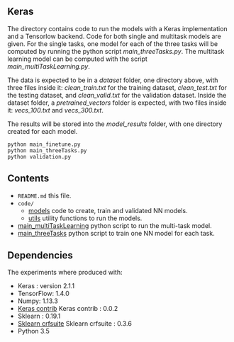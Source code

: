 ## Keras

The directory contains code to run the models with a Keras implementation and a Tensorlow backend. Code for both single and multitask models are given. For the single tasks, one model for each of the three tasks will be computed by running the python script *main_threeTasks.py*. The multitask learning model can be computed with the script *main_multiTaskLearning.py*.

The data is expected to be in a *dataset* folder, one directory above, with three files inside it: *clean_train.txt* for the training dataset, *clean_test.txt* for the testing dataset, and *clean_valid.txt* for the validation dataset. Inside the dataset folder, a *pretrained_vectors* folder is expected, with two files inside it: *vecs_100.txt* and *vecs_300.txt*.

The results will be stored into the *model_results* folder, with one directory created for each model.

    python main_finetune.py
    python main_threeTasks.py
    python validation.py

## Contents
* `README.md` this file.
* `code/`
    * [models](code/models.py) code to create, train and validated NN models.
    * [utils](code/utils.py) utility functions to run the models.
* [main_multiTaskLearning](main_multiTaskLearning.py) python script to run the multi-task model.
* [main_threeTasks](main_threeTasks.py) python script to train one NN model for each task.

## Dependencies
The experiments where produced with:
* Keras : version 2.1.1
* TensorFlow: 1.4.0
* Numpy: 1.13.3
* [Keras contrib](https://github.com/keras-team/keras-contrib) Keras contrib : 0.0.2
* Sklearn : 0.19.1
* [Sklearn crfsuite](https://sklearn-crfsuite.readthedocs.io/en/latest/index.html) Sklearn crfsuite : 0.3.6
* Python 3.5	
